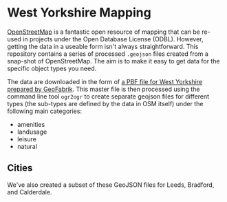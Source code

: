 # West Yorkshire Mapping

[OpenStreetMap](http://www.openstreetmap.org/) is a fantastic open resource of mapping that can be re-used in projects under the Open Database License (ODBL). However, getting the data in a useable form isn't always straightforward. This repository contains a series of processed `.geojson` files created from a snap-shot of OpenStreetMap. The aim is to make it easy to get data for the specific object types you need.

The data are downloaded in the form of [a PBF file for West Yorkshire](http://download.geofabrik.de/europe/great-britain/england/west-yorkshire-latest.osm.pbf) [prepared by GeoFabrik](http://download.geofabrik.de/europe/great-britain/england/west-yorkshire.html). This master file is then processed using the command line tool `ogr2ogr` to create separate geojson files for different types (the sub-types are defined by the data in OSM itself) under the following main categories:

  * amenities
  * landusage
  * leisure
  * natural

## Cities

We've also created a subset of these GeoJSON files for Leeds, Bradford, and Calderdale.

